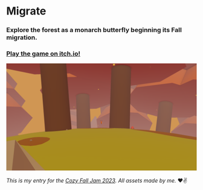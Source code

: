 # Migrate

### Explore the forest as a monarch butterfly beginning its Fall migration.

### [Play the game on itch.io!](https://fleetfoxx.itch.io/migrate)

![Screenshot](./Docs/Screenshot%202023-10-07%20224045.png)

_This is my entry for the [Cozy Fall Jam 2023](https://itch.io/jam/cozy-fall-jam-2023). All assets made by me._ ❤️✌️